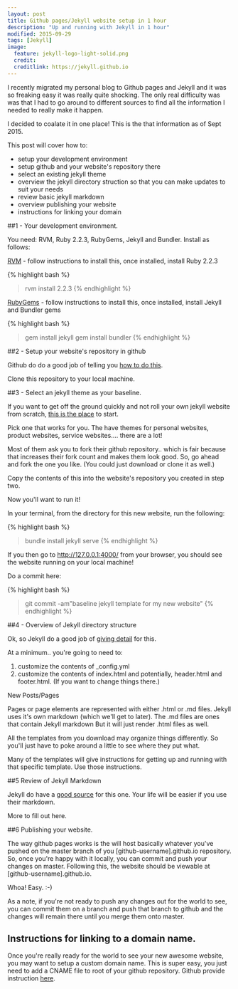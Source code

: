 ```yaml
---
layout: post
title: Github pages/Jekyll website setup in 1 hour
description: "Up and running with Jekyll in 1 hour"
modified: 2015-09-29
tags: [Jekyll]
image:
  feature: jekyll-logo-light-solid.png
  credit: 
  creditlink: https://jekyll.github.io
---
```


I recently migrated my personal blog to Github pages and Jekyll and it was so freaking easy it was really quite shocking. The only real difficulty was was that I had to go around to different sources to find all the information I needed to really make it happen.

I decided to coalate it in one place! This is the that information as of Sept 2015.

This post will cover how to:

* setup your development environment
* setup github and your website's repository there
* select an existing jekyll theme
* overview the jekyll directory struction so that you can make updates to suit your needs
* review basic jekyll markdown
* overview publishing your website
* instructions for linking your domain

##1 - Your development environment.

You need: RVM, Ruby 2.2.3, RubyGems, Jekyll and Bundler. Install as follows:

[RVM](https://rvm.io/rvm/install) - follow instructions to install this, once installed, install Ruby 2.2.3

{% highlight bash %}
> rvm install 2.2.3 
{% endhighlight %}

[RubyGems](https://rubygems.org/pages/download) - follow instructions to install this, once installed, install Jekyll and Bundler gems

{% highlight bash %}
> gem install jekyll
> gem install bundler
{% endhighlight %}

##2 - Setup your website's repository in github

Github do do a good job of telling you [how to do this](https://pages.github.com/).

Clone this repository to your local machine.

##3 - Select an jekyll theme as your baseline.

If you want to get off the ground quickly and not roll your own jekyll website from scratch, [this is the place](http://jekyllthemes.org/) to start.

Pick one that works for you. The have themes for personal websites, product websites, service websites.... there are a lot!

Most of them ask you to fork their github repository.. which is fair because that increases their fork count and makes them look good. So, go ahead and fork the one you like. (You could just download or clone it as well.)

Copy the contents of this into the website's repository you created in step two.

Now you'll want to run it!

In your terminal, from the directory for this new website, run the following:

{% highlight bash %}
> bundle install
> jekyll serve
{% endhighlight %}

If you then go to http://127.0.0.1:4000/ from your browser, you should see the website running on your local machine!

Do a commit here:

{% highlight bash %}
> git commit -am"baseline jekyll template for my new website"
{% endhighlight %}

##4 - Overview of Jekyll directory structure

Ok, so Jekyll do a good job of [giving detail](http://jekyllrb.com/docs/structure/) for this. 

At a minimum.. you're going to need to:

1. customize the contents of _config.yml
2. customize the contents of index.html and potentially, header.html and footer.html. (If you want to change things there.)

New Posts/Pages

Pages or page elements are represented with either .html or .md files. Jekyll uses it's own markdown (which we'll get to later). The .md files are ones that contain Jekyll markdown But it will just render .html files as well.

All the templates from you download may organize things differently. So you'll just have to poke around a little to see where they put what. 

Many of the templates will give instructions for getting up and running with that specific template. Use those instructions.

##5 Review of Jekyll Markdown

Jekyll do have a [good source](http://jekyllrb.com/docs/posts/) for this one. Your life will be easier if you use their markdown.

More to fill out here.

##6 Publishing your website.

The way github pages works is the will host basically whatever you've pushed on the master branch of you [github-username].github.io repository. So, once you're happy with it locally, you can commit and push your changes on master. Following this, the website should be viewable at [github-username].github.io.

Whoa! Easy. :-)

As a note, if you're not ready to push any changes out for the world to see, you can commit them on a branch and push that branch to github and the changes will remain there until you merge them onto master.

## Instructions for linking to a domain name.

Once you're really ready for the world to see your new awesome website, you may want to setup a custom domain name. This is super easy, you just need to add a CNAME file to root of your github repository. Github provide instruction [here](https://help.github.com/articles/setting-up-a-custom-domain-with-github-pages/).
